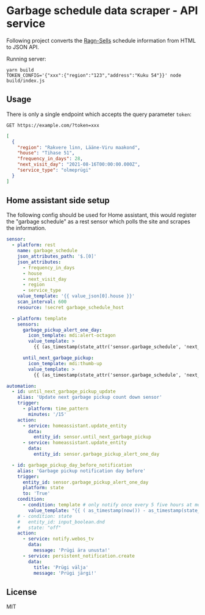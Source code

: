 # Garbage schedule data scraper - API service

Following project converts the [Ragn-Sells](https://ragnsells.ee/klienditugi/graafikud) schedule information from HTML to JSON API.

Running server:

```
yarn build
TOKEN_CONFIG='{"xxx":{"region":"123","address":"Kuku 54"}}' node build/index.js
```

## Usage

There is only a single endpoint which accepts the query parameter `token`:

`GET https://example.com/?token=xxx`

```json
[
  {
    "region": "Rakvere linn, Lääne-Viru maakond",
    "house": "Tihase 51",
    "frequency_in_days": 28,
    "next_visit_day": "2021-08-16T00:00:00.000Z",
    "service_type": "olmeprügi"
  }
]
```

## Home assistant side setup

The following config should be used for Home assistant, this would register the "garbage schedule" as a rest sensor which polls the site and scrapes the information.

```yaml
sensor:
  - platform: rest
    name: garbage_schedule
    json_attributes_path: '$.[0]'
    json_attributes:
      - frequency_in_days
      - house
      - next_visit_day
      - region
      - service_type
    value_template: '{{ value_json[0].house }}'
    scan_interval: 600
    resource: !secret garbage_schedule_host

  - platform: template
    sensors:
      garbage_pickup_alert_one_day:
        icon_template: mdi:alert-octagon
        value_template: >
          {{ (as_timestamp(state_attr('sensor.garbage_schedule', 'next_visit_day')) | default(0) - as_timestamp(now())) | int < (24 * 60 * 60) }}

      until_next_garbage_pickup:
        icon_template: mdi:thumb-up
        value_template: >
          {{ (as_timestamp(state_attr('sensor.garbage_schedule', 'next_visit_day')) - as_timestamp(now())) | int }}

automation:
  - id: until_next_garbage_pickup_update
    alias: 'Update next garbage pickup count down sensor'
    trigger:
      - platform: time_pattern
        minutes: '/15'
    action:
      - service: homeassistant.update_entity
        data:
          entity_id: sensor.until_next_garbage_pickup
      - service: homeassistant.update_entity
        data:
          entity_id: sensor.garbage_pickup_alert_one_day

  - id: garbage_pickup_day_before_notification
    alias: 'Garbage pickup notification day before'
    trigger:
      entity_id: sensor.garbage_pickup_alert_one_day
      platform: state
      to: 'True'
    condition:
      - condition: template # only notify once every 5 five hours at most
        value_template: "{{ ( as_timestamp(now()) - as_timestamp(state_attr('garbage_pickup_day_before_notification', 'last_triggered')) |int(0) ) > 5 * 3600 }}"
    # - condition: state
    #   entity_id: input_boolean.dnd
    #   state: "off"
    action:
      - service: notify.webos_tv
        data:
          message: 'Prügi ära unusta!'
      - service: persistent_notification.create
        data:
          title: 'Prügi välja'
          message: 'Prügi järgi!'
```

## License

MIT
